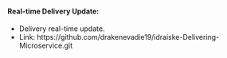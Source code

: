 <h4>Real-time Delivery Update: </h4>
<ul>
    <li>Delivery real-time update. </li>
    <li>Link: https://github.com/drakenevadie19/idraiske-Delivering-Microservice.git </li>
</ul>
